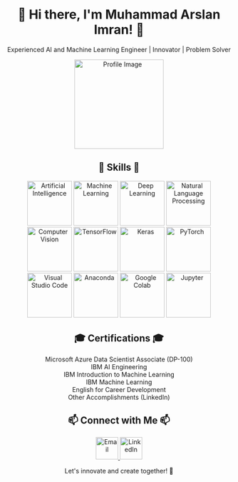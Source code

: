 <!-- Header -->
<h1 align="center">👋 Hi there, I'm Muhammad Arslan Imran! 👋</h1>

<!-- Bio -->
<p align="center">Experienced AI and Machine Learning Engineer | Innovator | Problem Solver</p>

<!-- Image -->
<p align="center">
  <img src="https://avatars.githubusercontent.com/u/121928372?s=400&u=62eb134857b60ad1e8a074093ceeedc23d295322&v=4" alt="Profile Image" width="200" height="200">
</p>

<!-- Skills -->
<h2 align="center">🚀 Skills 🚀</h2>
<p align="center">
  <img src="https://cdn-icons-png.flaticon.com/512/4616/4616809.png" alt="Artificial Intelligence" title="Artificial Intelligence" width="100" height="100">
  <img src="https://cancerriotlondon.files.wordpress.com/2019/11/machine-learning.png" alt="Machine Learning" title="Machine Learning" width="100" height="100">
  <img src="https://logo.com/image-cdn/images/kts928pd/production/ee9a7a9f7d58a0517210130da4849d05c6d60e83-333x334.png?w=1080&q=72" alt="Deep Learning" title="Deep Learning" width="100" height="100">
  <img src="https://bodyswitch.com.au/wp-content/uploads/2022/08/nlp-logo.png" alt="Natural Language Processing" title="Natural Language Processing" width="100" height="100">
  <img src="https://github.com/ArsalMirza007/ArsalMirza007/assets/121928372/9ff31de9-6846-46d9-91fd-e1a4a14de3d8.png" alt="Computer Vision" title="Computer Vision" width="100" height="100">
  <img src="https://upload.wikimedia.org/wikipedia/commons/1/11/TensorFlowLogo.svg" alt="TensorFlow" title="TensorFlow" width="100" height="100">
  <img src="https://static.javatpoint.com/tutorial/keras/images/keras.png" alt="Keras" title="Keras" width="100" height="100">
  <img src="https://miro.medium.com/v2/resize:fit:691/1*VSQ0XEywxSgZBwW05GsZtw.png" alt="PyTorch" title="PyTorch" width="100" height="100">
  <img src="https://github.com/ArsalMirza007/ArsalMirza007/assets/121928372/1a36aaf3-1fa2-404c-b7b4-cb5fed119fc4.png" alt="Visual Studio Code" title="Visual Studio Code" width="100" height="100">
  <img src="https://miro.medium.com/v2/resize:fit:500/1*v7OGtRkPj8AsuiVykVzfQQ@2x.jpeg" alt="Anaconda" title="Anaconda" width="100" height="100">
  <img src="https://globalaihub.com/wp-content/uploads/2022/03/Google-Colab-Logo-1.png" alt="Google Colab" title="Google Colab" width="100" height="100">
  <img src="https://upload.wikimedia.org/wikipedia/commons/thumb/3/38/Jupyter_logo.svg/207px-Jupyter_logo.svg.png" alt="Jupyter" title="Jupyter" width="100" height="100">
</p>

<!-- Certifications -->
<h2 align="center">🎓 Certifications 🎓</h2>
<p align="center">
  Microsoft Azure Data Scientist Associate (DP-100) <br>
  IBM AI Engineering <br>
  IBM Introduction to Machine Learning <br>
  IBM Machine Learning <br>
  English for Career Development <br>
  Other Accomplishments (LinkedIn)
</p>


<!-- Contact -->
<h2 align="center">📫 Connect with Me 📫</h2>
<p align="center">
  <a href="mailto:arslanimran996@gmail.com">
    <img src="https://cdn-icons-png.flaticon.com/512/281/281769.png" alt="Email" title="Email" width="50" height="50">
  </a>
  <a href="https://www.linkedin.com/in/arslan7681419/">
    <img src="https://upload.wikimedia.org/wikipedia/commons/thumb/8/81/LinkedIn_icon.svg/2048px-LinkedIn_icon.svg.png" alt="LinkedIn" title="LinkedIn" width="50" height="50">
  </a>
  <!-- Add more contact options as needed -->
</p>

<!-- Footer -->
<p align="center">Let's innovate and create together! 🚀</p>
